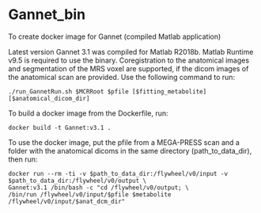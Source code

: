 # Gannet_bin
To create docker image for Gannet (compiled Matlab application)

Latest version Gannet 3.1 was compiled for Matlab R2018b. Matlab Runtime v9.5 is required to use the binary. Coregistration to the anatomical images and segmentation of the MRS voxel are supported, if the dicom images of the anatomical scan are provided. Use the following command to run:

```
./run_GannetRun.sh $MCRRoot $pfile [$fitting_metabolite] [$anatomical_dicom_dir]
```

To build a docker image from the Dockerfile, run:

```
docker build -t Gannet:v3.1 .
``` 

To use the docker image, put the pfile from a MEGA-PRESS scan and a folder with the anatomical dicoms in the same directory (path_to_data_dir), then run:

```
docker run --rm -ti -v $path_to_data_dir:/flywheel/v0/input -v $path_to_data_dir:/flywheel/v0/output \
Gannet:v3.1 /bin/bash -c "cd /flywheel/v0/output; \
/bin/run /flywheel/v0/input/$pfile $metabolite /flywheel/v0/input/$anat_dcm_dir"
```
